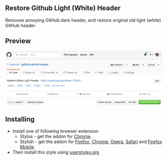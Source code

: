 ## Restore Github Light (White) Header

Removes annoying GitHub dark header, and restore original old light (white) GitHub header.

## Preview
![](./screenshot.png)

## Installing

* Install one of following browser extension
  * Stylus - get the addon for [Chrome](https://chrome.google.com/webstore/detail/stylus/clngdbkpkpeebahjckkjfobafhncgmne).
  * Stylish - get the addon for [Firefox](https://addons.mozilla.org/en-US/firefox/addon/2108/), [Chrome](https://chrome.google.com/extensions/detail/fjnbnpbmkenffdnngjfgmeleoegfcffe), [Opera](https://addons.opera.com/en/extensions/details/stylish/), [Safari](http://sobolev.us/stylish/) and [Firefox Mobile](https://addons.mozilla.org/en-US/firefox/addon/2108/).
* Then install this style using [userstyles.org](http://userstyles.org/styles/139345)
